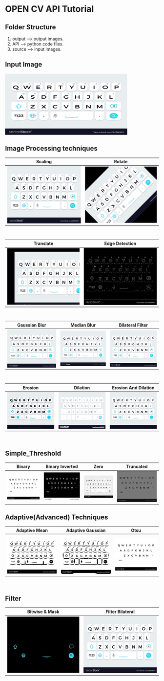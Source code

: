 # OPEN CV API Tutorial
## Folder Structure
  1) output --> output images.
  2) API --> python code files.
  3) source --> input images.


## Input Image<br>
<img src = "https://github.com/maha-prathamesh/OPENCV/blob/main/source/qwerty.jpeg" width="400" height="200">

## Image Processing techniques

Scaling            |  Rotate            
:-------------------------:|:-------------------------:
![](https://github.com/maha-prathamesh/OPENCV/blob/main/source/qwerty.jpeg)  |  ![](https://github.com/maha-prathamesh/OPENCV/blob/main/output/rotate.jpg)

<br>

Translate            |  Edge Detection            
:-------------------------:|:-------------------------:
![](https://github.com/maha-prathamesh/OPENCV/blob/main/output/translate.jpg)  |  ![](https://github.com/maha-prathamesh/OPENCV/blob/main/output/edge.jpg)

<br>

Gaussian Blur            |  Median Blur                |  Bilateral Filter        
:-------------------------:|:-------------------------:|:-------------------------:
![](https://github.com/maha-prathamesh/OPENCV/blob/main/output/Gaussian.jpg)  |  ![](https://github.com/maha-prathamesh/OPENCV/blob/main/output/median.jpg)  |  ![](https://github.com/maha-prathamesh/OPENCV/blob/main/output/bilateral.jpg)

<br>

Erosion           |  Dilation                |  Erosion And Dilation        
:-------------------------:|:-------------------------:|:-------------------------:
![](https://github.com/maha-prathamesh/OPENCV/blob/main/output/erode.jpg)  |  ![](https://github.com/maha-prathamesh/OPENCV/blob/main/output/dilate.jpg)  |  ![](https://github.com/maha-prathamesh/OPENCV/blob/main/output/erode_dilate.jpg)

<br>

## Simple_Threshold 

Binary           |  Binary Inverted                |  Zero                |  Truncated       
:-------------------------:|:-------------------------:|:-------------------------:|:-------------------------:
![](https://github.com/maha-prathamesh/OPENCV/blob/main/output/thr_binary.jpg)  |  ![](https://github.com/maha-prathamesh/OPENCV/blob/main/output/thr_binary_inv.jpg)  |  ![](https://github.com/maha-prathamesh/OPENCV/blob/main/output/thr_tozero.jpg) | ![](https://github.com/maha-prathamesh/OPENCV/blob/main/output/thr_trucated.jpg)

## Adaptive(Advanced) Techniques 

Adaptive Mean            |  Adaptive Gaussian   |  Otsu         
:-------------------------:|:-------------------------:|:-------------------------:
![](https://github.com/maha-prathamesh/OPENCV/blob/main/output/thr_adaptive_mean.jpg)  |  ![](https://github.com/maha-prathamesh/OPENCV/blob/main/output/thr_adpative_gaussian.jpg)  |  ![](https://github.com/maha-prathamesh/OPENCV/blob/main/output/thr_otsu.jpg)

<br>

## Filter

Bitwise & Mask            |  Filter Bilateral            
:-------------------------:|:-------------------------:
![](https://github.com/maha-prathamesh/OPENCV/blob/main/output/filter_bitwise_and_mask.jpg)  |  ![](https://github.com/maha-prathamesh/OPENCV/blob/main/output/filter_bilateral.jpg)
